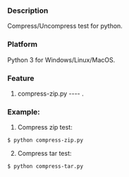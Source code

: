 ### Description

Compress/Uncompress test for python.


### Platform

Python 3 for Windows/Linux/MacOS.


### Feature

1. compress-zip.py       ---- .


### Example:

1. Compress zip test:

```console
$ python compress-zip.py

```

2. Compress tar test:

```console
$ python compress-tar.py

```
